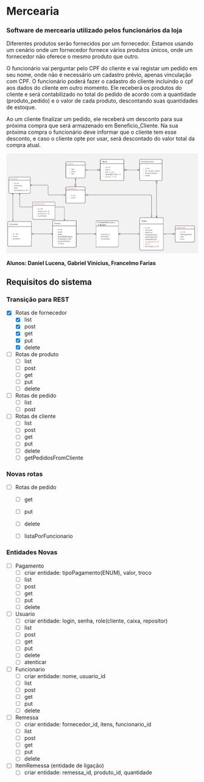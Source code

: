 # Mercearia
### Software de mercearia utilizado pelos funcionários da loja

Diferentes produtos serão fornecidos por um fornecedor. Estamos usando um cenário onde um fornecedor fornece vários produtos únicos, onde um fornecedor não oferece o mesmo produto que outro.

O funcionário vai perguntar pelo CPF do cliente e vai registar um pedido em seu nome, onde não é necessário um cadastro prévio, apenas vinculação com CPF. O funcionário poderá fazer o cadastro do cliente incluindo o cpf aos dados do cliente em outro momento.  Ele receberá os produtos do cliente e será contabilizado no total do pedido de acordo com a quantidade (produto_pedido) e o valor de cada produto, descontando suas quantidades de estoque.

Ao um cliente finalizar um pedido, ele receberá um desconto para sua próxima compra que será armazenado em Beneficio_Cliente. Na sua próxima compra o funcionário deve informar que o cliente tem esse desconto, e caso o cliente opte por usar, será descontado do valor total da compra atual.

![plot](./modelagem2.jpg)

**Alunos: Daniel Lucena, Gabriel Vinicius, Francelmo Farias**

## Requisitos do sistema

### Transição para REST
- [x] Rotas de fornecedor
    - [x] list
    - [x] post
    - [x] get
    - [x] put
    - [x] delete
- [ ] Rotas de produto
    - [ ] list
    - [ ] post
    - [ ] get
    - [ ] put
    - [ ] delete
- [ ] Rotas de pedido
    - [ ] list
    - [ ] post
- [ ] Rotas de cliente
    - [ ] list
    - [ ] post
    - [ ] get
    - [ ] put
    - [ ] delete
    - [ ] getPedidosFromCliente

### Novas rotas
- [ ] Rotas de pedido
    - [ ] get
    - [ ] put
    - [ ] delete
    - [ ] listaPorFuncionario


### Entidades Novas
- [ ] Pagamento
    - [ ] criar entidade: tipoPagamento(ENUM), valor, troco
    - [ ] list
    - [ ] post
    - [ ] get
    - [ ] put
    - [ ] delete
- [ ] Usuario
    - [ ] criar entidade: login, senha, role(cliente, caixa, repositor)
    - [ ] list
    - [ ] post
    - [ ] get
    - [ ] put
    - [ ] delete
    - [ ] atenticar
- [ ] Funcionario
    - [ ] criar entidade: nome, usuario_id
    - [ ] list
    - [ ] post
    - [ ] get
    - [ ] put
    - [ ] delete
- [ ] Remessa
    - [ ] criar entidade: fornecedor_id, itens, funcionario_id
    - [ ] list
    - [ ] post
    - [ ] get
    - [ ] put
    - [ ] delete 
- [ ] ItemRemessa (entidade de ligação)
    - [ ] criar entidade: remessa_id, produto_id, quantidade